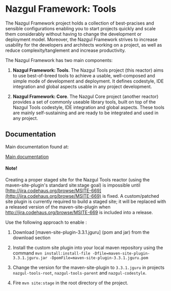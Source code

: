# Nazgul Framework: Tools

The Nazgul Framework project holds a collection of best-pracises and sensible configurations enabling you to start
projects quickly and scale them considerably without having to change the development or deployment model. Moreover,
the Nazgul Framework strives to increase usability for the developers and architects working on a project,
as well as reduce complexity/tanglement and increase productivity.

The Nazgul Framework has two main components:

1. **Nazgul Framework: Tools**. The Nazgul Tools project (this reactor) aims to use best-of-breed tools to achieve a
    usable, well-composed and simple mode of development and deployment. It defines codestyle,
    IDE integration and global aspects usable in any project development.

2. **Nazgul Framework: Core**. The Nazgul Core project (another reactor) provides a set of commonly useable library
    tools, built on top of the Nazgul Tools codestyle, IDE integration and global aspects. These tools are mainly
    self-sustaining and are ready to be integrated and used in any project.

## Documentation

Main documentation found at:

[Main documentation](https://bytebucket.org/lennartj/nazgul_tools/wiki/index.html "Nazgul Framework: Tools docs")

#### Note!

Creating a proper staged site for the Nazgul Tools reactor (using the maven-site-plugin's standard site:stage goal)
is impossible until
[http://jira.codehaus.org/browse/MSITE-669](http://jira.codehaus.org/browse/MSITE-669)
is fixed. A custom/patched site plugin is currently required to build a staged site; it will be replaced with a
released version of the maven-site-plugin when http://jira.codehaus.org/browse/MSITE-669 is included
into a release.

Use the following approach to enable :

1. Download [maven-site-plugin-3.3.1.jguru] (pom and jar) from the download section

2. Install the custom site plugin into your local maven repository using the command
   `mvn install:install-file -Dfile=maven-site-plugin-3.3.1.jguru.jar -DpomFile=maven-site-plugin-3.3.1.jguru.pom`

3. Change the version for the maven-site-plugin to `3.3.1.jguru` in projects `nazgul-tools-root`,
   `nazgul-tools-parent` and `nazgul-codestyle`.

4. Fire `mvn site:stage` in the root directory of the project.